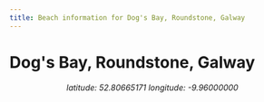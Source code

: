 ```yaml
---
title: Beach information for Dog's Bay, Roundstone, Galway
---
```

# Dog's Bay, Roundstone, Galway 

<div align="center"><i>latitude: 52.80665171 longitude: -9.96000000</i></div>